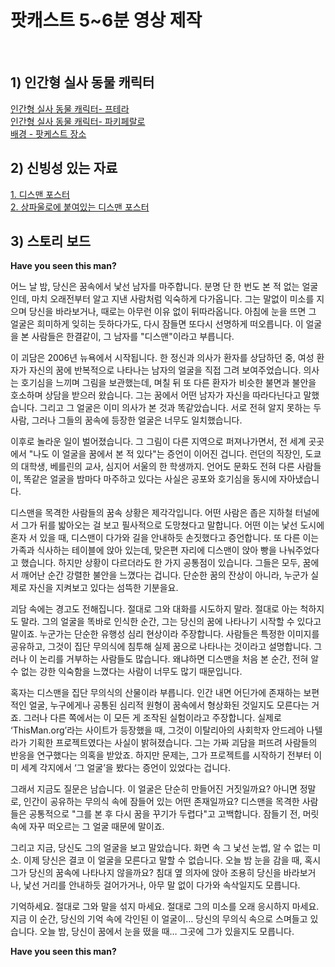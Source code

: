 
# 팟캐스트 5~6분 영상 제작


<br/>

## 1) 인간형 실사 동물 캐릭터
[인간형 실사 동물 캐릭터- 프테라](https://labs.google/fx/tools/whisk/share/4k3ugtrb10000)<br/>
[인간형 실사 동물 캐릭터- 파키페랄로](https://labs.google/fx/tools/whisk/share/429u9mqfd0000
)<br/>
[배경 - 팟케스트 장소](https://labs.google/fx/tools/whisk/share/7ase4iofp0000)



## 2) 신빙성 있는 자료
[1. 디스맨 포스터](https://github.com/gregchris07258305-lang/toylearn_AI_multimedias/blob/main/quests/50_popcasts/%EC%9D%B4%EB%82%A8%EC%9E%90%EB%A5%BC_%EC%B0%BE%EC%8A%B5%EB%8B%88%EB%8B%A4.jpg)
<br/>[2. 상파울로에 붙여있는 디스맨 포스터](https://github.com/gregchris07258305-lang/toylearn_AI_multimedias/blob/main/quests/50_popcasts/%EC%83%81%ED%8C%8C%EC%9A%B8%EB%A1%9C%EC%97%90%20%EB%94%94%EC%8A%A4%EB%A7%A8.png)

## 3) 스토리 보드
**Have you seen this man?**

어느 날 밤, 당신은 꿈속에서 낯선 남자를 마주합니다. 분명 단 한 번도 본 적 없는 얼굴인데, 마치 오래전부터 알고 지낸 사람처럼 익숙하게 다가옵니다. 그는 말없이 미소를 지으며 당신을 바라보거나, 때로는 아무런 이유 없이 뒤따라옵니다. 아침에 눈을 뜨면 그 얼굴은 희미하게 잊히는 듯하다가도, 다시 잠들면 또다시 선명하게 떠오릅니다. 이 얼굴을 본 사람들은 한결같이, 그 남자를 "디스맨"이라고 부릅니다.

이 괴담은 2006년 뉴욕에서 시작됩니다. 한 정신과 의사가 환자를 상담하던 중, 여성 환자가 자신의 꿈에 반복적으로 나타나는 남자의 얼굴을 직접 그려 보여주었습니다. 의사는 호기심을 느끼며 그림을 보관했는데, 며칠 뒤 또 다른 환자가 비슷한 불면과 불안을 호소하며 상담을 받으러 왔습니다. 그는 꿈에서 어떤 남자가 자신을 따라다닌다고 말했습니다. 그리고 그 얼굴은 이미 의사가 본 것과 똑같았습니다. 서로 전혀 알지 못하는 두 사람, 그러나 그들의 꿈속에 등장한 얼굴은 너무도 일치했습니다.

이후로 놀라운 일이 벌어졌습니다. 그 그림이 다른 지역으로 퍼져나가면서, 전 세계 곳곳에서 "나도 이 얼굴을 꿈에서 본 적 있다"는 증언이 이어진 겁니다. 런던의 직장인, 도쿄의 대학생, 베를린의 교사, 심지어 서울의 한 학생까지. 언어도 문화도 전혀 다른 사람들이, 똑같은 얼굴을 밤마다 마주하고 있다는 사실은 공포와 호기심을 동시에 자아냈습니다.

디스맨을 목격한 사람들의 꿈속 상황은 제각각입니다. 어떤 사람은 좁은 지하철 터널에서 그가 뒤를 밟아오는 걸 보고 필사적으로 도망쳤다고 말합니다. 어떤 이는 낯선 도시에 혼자 서 있을 때, 디스맨이 다가와 길을 안내하듯 손짓했다고 증언합니다. 또 다른 이는 가족과 식사하는 테이블에 앉아 있는데, 맞은편 자리에 디스맨이 앉아 빵을 나눠주었다고 했습니다. 하지만 상황이 다르더라도 한 가지 공통점이 있습니다. 그들은 모두, 꿈에서 깨어난 순간 강렬한 불안을 느꼈다는 겁니다. 단순한 꿈의 잔상이 아니라, 누군가 실제로 자신을 지켜보고 있다는 섬뜩한 기분을요.

괴담 속에는 경고도 전해집니다. 절대로 그와 대화를 시도하지 말라. 절대로 아는 척하지도 말라. 그의 얼굴을 똑바로 인식한 순간, 그는 당신의 꿈에 나타나기 시작할 수 있다고 말이죠. 누군가는 단순한 유행성 심리 현상이라 주장합니다. 사람들은 특정한 이미지를 공유하고, 그것이 집단 무의식에 침투해 실제 꿈으로 나타나는 것이라고 설명합니다. 그러나 이 논리를 거부하는 사람들도 많습니다. 왜냐하면 디스맨을 처음 본 순간, 전혀 알 수 없는 강한 익숙함을 느꼈다는 사람이 너무도 많기 때문입니다.

혹자는 디스맨을 집단 무의식의 산물이라 부릅니다. 인간 내면 어딘가에 존재하는 보편적인 얼굴, 누구에게나 공통된 심리적 원형이 꿈속에서 형상화된 것일지도 모른다는 거죠. 그러나 다른 쪽에서는 이 모든 게 조작된 실험이라고 주장합니다. 실제로 ‘ThisMan.org’라는 사이트가 등장했을 때, 그것이 이탈리아의 사회학자 안드레아 나텔라가 기획한 프로젝트였다는 사실이 밝혀졌습니다. 그는 가짜 괴담을 퍼뜨려 사람들의 반응을 연구했다는 의혹을 받았죠. 하지만 문제는, 그가 프로젝트를 시작하기 전부터 이미 세계 각지에서 ‘그 얼굴’을 봤다는 증언이 있었다는 겁니다.

그래서 지금도 질문은 남습니다. 이 얼굴은 단순히 만들어진 거짓일까요? 아니면 정말로, 인간이 공유하는 무의식 속에 잠들어 있는 어떤 존재일까요? 디스맨을 목격한 사람들은 공통적으로 "그를 본 후 다시 꿈을 꾸기가 두렵다"고 고백합니다. 잠들기 전, 머릿속에 자꾸 떠오르는 그 얼굴 때문에 말이죠.

그리고 지금, 당신도 그의 얼굴을 보고 말았습니다. 화면 속 그 낯선 눈썹, 알 수 없는 미소. 이제 당신은 결코 이 얼굴을 모른다고 말할 수 없습니다. 오늘 밤 눈을 감을 때, 혹시 그가 당신의 꿈속에 나타나지 않을까요? 침대 옆 의자에 앉아 조용히 당신을 바라보거나, 낯선 거리를 안내하듯 걸어가거나, 아무 말 없이 다가와 속삭일지도 모릅니다.

기억하세요. 절대로 그와 말을 섞지 마세요. 절대로 그의 미소를 오래 응시하지 마세요. 지금 이 순간, 당신의 기억 속에 각인된 이 얼굴이… 당신의 무의식 속으로 스며들고 있습니다. 오늘 밤, 당신이 꿈에서 눈을 떴을 때… 그곳에 그가 있을지도 모릅니다.

**Have you seen this man?**